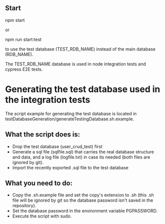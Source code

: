 ## Start

npm start

or

npm run start:test

to use the test database (TEST_RDB_NAME) instead of the main database (RDB_NAME).

The TEST_RDB_NAME database is used in node integration tests and cypress E2E tests. 

# Generating the test database used in the integration tests

The script example for generating the test database is located in testDatabaseGeneration/generateTestingDatabase.sh.example.

## What the script does is:

- Drop the test database (user_crud_test) first
- Generate a sql file (sqlfile.sql) that carries the real database structure and data, and a log file (logfile.txt) in case its needed (both files are ignored by git).
- Import the recently exported .sql file to the test database

## What you need to do:

- Copy the .sh.example file and set the copy's extension to .sh (this .sh file will be ignored by git so the database password isn't saved in the repository).
- Set the database password in the environment variable PGPASSWORD.
- Execute the script with sudo.

